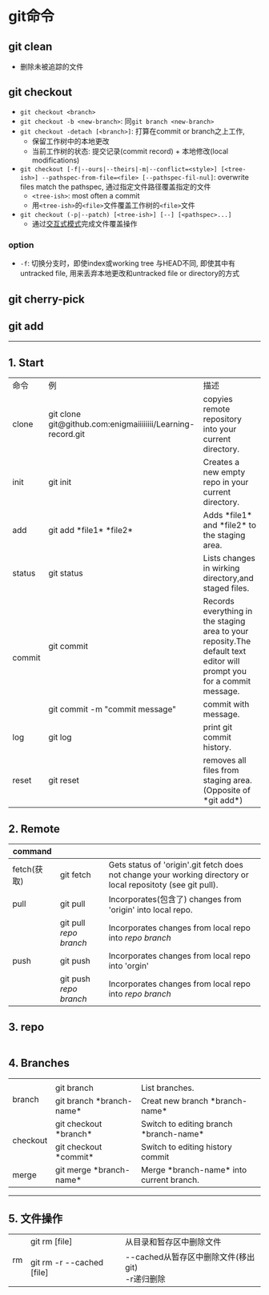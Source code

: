 # git命令

## git clean

- 删除未被追踪的文件

## git checkout

- `git checkout <branch>`
- `git checkout -b <new-branch>`: 同`git branch <new-branch>`
- `git checkout -detach [<branch>]`: 打算在commit or branch之上工作,
  - 保留工作树中的本地更改
  - 当前工作树的状态: 提交记录(commit record) + 本地修改(local modifications)
- `git checkout [-f|--ours|--theirs|-m|--conflict=<style>] [<tree-ish>] --pathspec-from-file=<file> [--pathspec-fil-nul]`: overwrite files match the pathspec, 通过指定文件路径覆盖指定的文件
  - `<tree-ish>`: most often a commit
  - 用`<tree-ish>`的`<file>`文件覆盖工作树的`<file>`文件
- `git checkout (-p|--patch) [<tree-ish>] [--] [<pathspec>...]`
  - 通过[交互式模式](Git_Interactively_Mode.md)完成文件覆盖操作

### option

- `-f`: 切换分支时，即使index或working tree 与HEAD不同, 即使其中有untracked file, 用来丢弃本地更改和untracked file or directory的方式

## git cherry-pick

## git add

***

## 1. Start

<table>
    <tr>
        <td>命令</td>
        <td>例</td>
        <td>描述</td>
    </tr>
    <tr>
        <td>clone</td>
        <td>git clone git@github.com:enigmaiiiiiiii/Learning-record.git</td>
        <td>copyies remote repository into your current directory.</td>
    </tr>
    <tr>
        <td>init</td>
        <td>git init</td>
        <td>Creates a new empty repo in your current directory.</td>
    </tr>
    <tr>
        <td>add</td>
        <td>git add *file1* *file2*</td>
        <td>Adds *file1* and *file2* to the staging area.</td>
    </tr>
    <tr>
        <td>status</td>
        <td>git status</td>
        <td>Lists changes in wirking directory,and staged files.</td>
    </tr>
    <tr>
        <td rowspan=2>commit</td>
        <td>git commit</td>
        <td>Records everything in the staging area to your reposity.The default text editor will prompt you for a commit message.</td>
    </tr>
    <tr>
        <td>git commit -m "commit message"</td>
        <td>commit with message.</td>
    </tr>
    <tr>
        <td>log</td>
        <td>git log</td>
        <td>print git commit history.</td>
    </tr>
    <tr>
        <td>reset</td>
        <td>git reset</td>
        <td>removes all files from staging area.(Opposite of *git add*)</td>
    </tr>
</table>

## 2. Remote

|command|||
| -- | -- | -- |
| fetch(获取) | git fetch | Gets status of 'origin'.git fetch does not change your working directory or local repositoty (see git pull). |
| pull | git pull | Incorporates(包含了) changes from 'origin' into local repo. |
|| git pull *repo* *branch* | Incorporates changes from local repo into *repo* *branch* |
| push | git push | Incorporates changes from local repo into 'orgin'
|| git push *repo* *branch* | Incorporates changes from local repo into *repo* *branch* |

## 3. repo

||||
| -- | -- | -- |

## 4. Branches

<table>
    <tr>
        <td></td>
        <td></td>
        <td></td>
    </tr>
    <tr>
        <td rowspan=2>branch</td>
        <td>git branch</td>
        <td>List branches.</td>
    </tr>
    <tr>
        <td>git branch *branch-name*</td>
        <td>Creat new branch *branch-name*</td>
    </tr>
    <tr>
        <td rowspan=2>checkout</td>
        <td>git checkout *branch*</td>
        <td>Switch to editing branch *branch-name*</td>
    </tr>
    <tr>
        <td>git checkout *commit*</td>
        <td>Switch to editing history commit</td>
    </tr>
    <tr>
        <td>merge</td>
        <td>git merge *branch-name*</td>
        <td>Merge *branch-name* into current branch.</td>
    </tr>
</table>

***

## 5. 文件操作

<table>
    <tr>
        <td rowspan=2>rm</td>
        <td>git rm [file]</td>
        <td>从目录和暂存区中删除文件</td>
    </tr>
    <tr>
        <td>git rm -r --cached [file]</td>
        <td>--cached从暂存区中删除文件(移出git)<br> -r递归删除</td>
    </tr>
</table>

